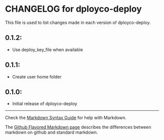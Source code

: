 # CHANGELOG for dployco-deploy

This file is used to list changes made in each version of dployco-deploy.

## 0.1.2:

* Use deploy_key_file when available

## 0.1.1:

* Create user home folder

## 0.1.0:

* Initial release of dployco-deploy

- - -
Check the [Markdown Syntax Guide](http://daringfireball.net/projects/markdown/syntax) for help with Markdown.

The [Github Flavored Markdown page](http://github.github.com/github-flavored-markdown/) describes the differences between markdown on github and standard markdown.
